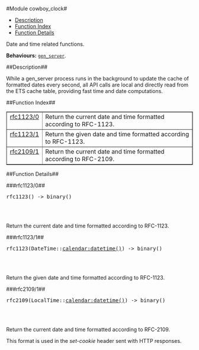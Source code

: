 

#Module cowboy_clock#
* [Description](#description)
* [Function Index](#index)
* [Function Details](#functions)


Date and time related functions.

__Behaviours:__ [`gen_server`](gen_server.md).<a name="description"></a>

##Description##


While a gen_server process runs in the background to update
the cache of formatted dates every second, all API calls are
local and directly read from the ETS cache table, providing
fast time and date computations.<a name="index"></a>

##Function Index##


<table width="100%" border="1" cellspacing="0" cellpadding="2" summary="function index"><tr><td valign="top"><a href="#rfc1123-0">rfc1123/0</a></td><td>Return the current date and time formatted according to RFC-1123.</td></tr><tr><td valign="top"><a href="#rfc1123-1">rfc1123/1</a></td><td>Return the given date and time formatted according to RFC-1123.</td></tr><tr><td valign="top"><a href="#rfc2109-1">rfc2109/1</a></td><td>Return the current date and time formatted according to RFC-2109.</td></tr></table>


<a name="functions"></a>

##Function Details##

<a name="rfc1123-0"></a>

###rfc1123/0##


<pre>rfc1123() -&gt; binary()</pre>
<br></br>


Return the current date and time formatted according to RFC-1123.<a name="rfc1123-1"></a>

###rfc1123/1##


<pre>rfc1123(DateTime::<a href="calendar.md#type-datetime">calendar:datetime()</a>) -> binary()</pre>
<br></br>


Return the given date and time formatted according to RFC-1123.<a name="rfc2109-1"></a>

###rfc2109/1##


<pre>rfc2109(LocalTime::<a href="calendar.md#type-datetime">calendar:datetime()</a>) -> binary()</pre>
<br></br>




Return the current date and time formatted according to RFC-2109.

This format is used in the _set-cookie_ header sent with
HTTP responses.